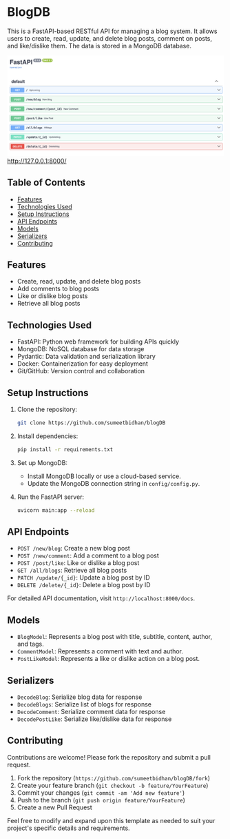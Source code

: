 
# BlogDB 

This is a FastAPI-based RESTful API for managing a blog system. It allows users to create, read, update, and delete blog posts, comment on posts, and like/dislike them. The data is stored in a MongoDB database.


![FastAPI Server Screenshot](./ss.png)
http://127.0.0.1:8000/

## Table of Contents

- [Features](#features)
- [Technologies Used](#technologies-used)
- [Setup Instructions](#setup-instructions)
- [API Endpoints](#api-endpoints)
- [Models](#models)
- [Serializers](#serializers)
- [Contributing](#contributing)


## Features

- Create, read, update, and delete blog posts
- Add comments to blog posts
- Like or dislike blog posts
- Retrieve all blog posts

## Technologies Used

- FastAPI: Python web framework for building APIs quickly
- MongoDB: NoSQL database for data storage
- Pydantic: Data validation and serialization library
- Docker: Containerization for easy deployment
- Git/GitHub: Version control and collaboration

## Setup Instructions

1. Clone the repository:
   ```bash
   git clone https://github.com/sumeetbidhan/blogDB
   ```

2. Install dependencies:
   ```bash
   pip install -r requirements.txt
   ```

3. Set up MongoDB:
   - Install MongoDB locally or use a cloud-based service.
   - Update the MongoDB connection string in `config/config.py`.

4. Run the FastAPI server:
   ```bash
   uvicorn main:app --reload
   ```

## API Endpoints

- `POST /new/blog`: Create a new blog post
- `POST /new/comment`: Add a comment to a blog post
- `POST /post/like`: Like or dislike a blog post
- `GET /all/blogs`: Retrieve all blog posts
- `PATCH /update/{_id}`: Update a blog post by ID
- `DELETE /delete/{_id}`: Delete a blog post by ID

For detailed API documentation, visit `http://localhost:8000/docs`.

## Models

- `BlogModel`: Represents a blog post with title, subtitle, content, author, and tags.
- `CommentModel`: Represents a comment with text and author.
- `PostLikeModel`: Represents a like or dislike action on a blog post.

## Serializers

- `DecodeBlog`: Serialize blog data for response
- `DecodeBlogs`: Serialize list of blogs for response
- `DecodeComment`: Serialize comment data for response
- `DecodePostLike`: Serialize like/dislike data for response

## Contributing

Contributions are welcome! Please fork the repository and submit a pull request.

1. Fork the repository (`https://github.com/sumeetbidhan/blogDB/fork`)
2. Create your feature branch (`git checkout -b feature/YourFeature`)
3. Commit your changes (`git commit -am 'Add new feature'`)
4. Push to the branch (`git push origin feature/YourFeature`)
5. Create a new Pull Request



Feel free to modify and expand upon this template as needed to suit your project's specific details and requirements.

